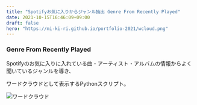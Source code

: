 ```yaml
---
title: "Spotifyお気に入りからジャンル抽出 Genre From Recently Played"
date: 2021-10-15T16:46:09+09:00
draft: false
hero: "https://mi-ki-ri.github.io/portfolio-2021/wcloud.png"
---
```


### Genre From Recently Played

Spotifyのお気に入りに入れている曲・アーティスト・アルバムの情報からよく聞いているジャンルを導き、

ワードクラウドとして表示するPythonスクリプト。

![ワードクラウド](https://mi-ki-ri.github.io/portfolio-2021/wcloud.png)
